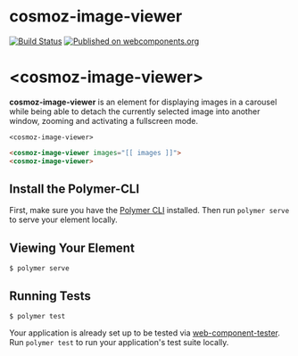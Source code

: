 cosmoz-image-viewer
===================

[![Build Status](https://travis-ci.org/Neovici/cosmoz-image-viewer.svg?branch=master)](https://travis-ci.org/Neovici/cosmoz-image-viewer)
[![Published on webcomponents.org](https://img.shields.io/badge/webcomponents.org-published-blue.svg)](https://www.webcomponents.org/element/Neovici/cosmoz-image-viewer)

# &lt;cosmoz-image-viewer&gt;

**cosmoz-image-viewer** is an element for displaying images in a carousel while
being able to detach the currently selected image into another window, zooming
and activating a fullscreen mode.

`<cosmoz-image-viewer>`

<!--
```
<custom-element-demo>
  <template>
    <script src="../webcomponentsjs/webcomponents-lite.js"></script>
    <link rel="import" href="cosmoz-image-viewer.html">
    <next-code-block></next-code-block>
  </template>
</custom-element-demo>
```
-->
```html
<cosmoz-image-viewer images="[[ images ]]">
<cosmoz-image-viewer>
```

## Install the Polymer-CLI

First, make sure you have the [Polymer CLI](https://www.npmjs.com/package/polymer-cli) installed. Then run `polymer serve` to serve your element locally.

## Viewing Your Element

```
$ polymer serve
```

## Running Tests

```
$ polymer test
```

Your application is already set up to be tested via [web-component-tester](https://github.com/Polymer/web-component-tester). Run `polymer test` to run your application's test suite locally.

